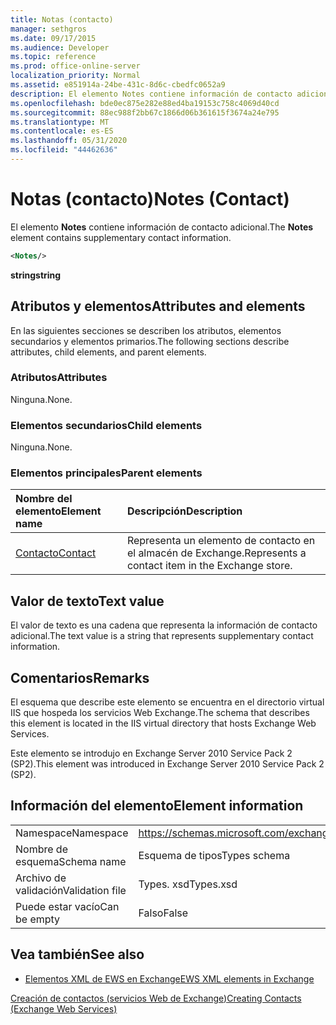 ```yaml
---
title: Notas (contacto)
manager: sethgros
ms.date: 09/17/2015
ms.audience: Developer
ms.topic: reference
ms.prod: office-online-server
localization_priority: Normal
ms.assetid: e851914a-24be-431c-8d6c-cbedfc0652a9
description: El elemento Notes contiene información de contacto adicional.
ms.openlocfilehash: bde0ec875e282e88ed4ba19153c758c4069d40cd
ms.sourcegitcommit: 88ec988f2bb67c1866d06b361615f3674a24e795
ms.translationtype: MT
ms.contentlocale: es-ES
ms.lasthandoff: 05/31/2020
ms.locfileid: "44462636"
---
```

# <a name="notes-contact"></a><span data-ttu-id="f3211-103">Notas (contacto)</span><span class="sxs-lookup"><span data-stu-id="f3211-103">Notes (Contact)</span></span>

<span data-ttu-id="f3211-104">El elemento **Notes** contiene información de contacto adicional.</span><span class="sxs-lookup"><span data-stu-id="f3211-104">The **Notes** element contains supplementary contact information.</span></span> 
  
```XML
<Notes/>
```

 <span data-ttu-id="f3211-105">**string**</span><span class="sxs-lookup"><span data-stu-id="f3211-105">**string**</span></span>
## <a name="attributes-and-elements"></a><span data-ttu-id="f3211-106">Atributos y elementos</span><span class="sxs-lookup"><span data-stu-id="f3211-106">Attributes and elements</span></span>

<span data-ttu-id="f3211-107">En las siguientes secciones se describen los atributos, elementos secundarios y elementos primarios.</span><span class="sxs-lookup"><span data-stu-id="f3211-107">The following sections describe attributes, child elements, and parent elements.</span></span>
  
### <a name="attributes"></a><span data-ttu-id="f3211-108">Atributos</span><span class="sxs-lookup"><span data-stu-id="f3211-108">Attributes</span></span>

<span data-ttu-id="f3211-109">Ninguna.</span><span class="sxs-lookup"><span data-stu-id="f3211-109">None.</span></span>
  
### <a name="child-elements"></a><span data-ttu-id="f3211-110">Elementos secundarios</span><span class="sxs-lookup"><span data-stu-id="f3211-110">Child elements</span></span>

<span data-ttu-id="f3211-111">Ninguna.</span><span class="sxs-lookup"><span data-stu-id="f3211-111">None.</span></span>
  
### <a name="parent-elements"></a><span data-ttu-id="f3211-112">Elementos principales</span><span class="sxs-lookup"><span data-stu-id="f3211-112">Parent elements</span></span>

|<span data-ttu-id="f3211-113">**Nombre del elemento**</span><span class="sxs-lookup"><span data-stu-id="f3211-113">**Element name**</span></span>|<span data-ttu-id="f3211-114">**Descripción**</span><span class="sxs-lookup"><span data-stu-id="f3211-114">**Description**</span></span>|
|:-----|:-----|
|[<span data-ttu-id="f3211-115">Contacto</span><span class="sxs-lookup"><span data-stu-id="f3211-115">Contact</span></span>](contact.md) <br/> |<span data-ttu-id="f3211-116">Representa un elemento de contacto en el almacén de Exchange.</span><span class="sxs-lookup"><span data-stu-id="f3211-116">Represents a contact item in the Exchange store.</span></span>  <br/> |
   
## <a name="text-value"></a><span data-ttu-id="f3211-117">Valor de texto</span><span class="sxs-lookup"><span data-stu-id="f3211-117">Text value</span></span>

<span data-ttu-id="f3211-118">El valor de texto es una cadena que representa la información de contacto adicional.</span><span class="sxs-lookup"><span data-stu-id="f3211-118">The text value is a string that represents supplementary contact information.</span></span>
  
## <a name="remarks"></a><span data-ttu-id="f3211-119">Comentarios</span><span class="sxs-lookup"><span data-stu-id="f3211-119">Remarks</span></span>

<span data-ttu-id="f3211-120">El esquema que describe este elemento se encuentra en el directorio virtual IIS que hospeda los servicios Web Exchange.</span><span class="sxs-lookup"><span data-stu-id="f3211-120">The schema that describes this element is located in the IIS virtual directory that hosts Exchange Web Services.</span></span>
  
<span data-ttu-id="f3211-121">Este elemento se introdujo en Exchange Server 2010 Service Pack 2 (SP2).</span><span class="sxs-lookup"><span data-stu-id="f3211-121">This element was introduced in Exchange Server 2010 Service Pack 2 (SP2).</span></span>
  
## <a name="element-information"></a><span data-ttu-id="f3211-122">Información del elemento</span><span class="sxs-lookup"><span data-stu-id="f3211-122">Element information</span></span>

|||
|:-----|:-----|
|<span data-ttu-id="f3211-123">Namespace</span><span class="sxs-lookup"><span data-stu-id="f3211-123">Namespace</span></span>  <br/> |https://schemas.microsoft.com/exchange/services/2006/types  <br/> |
|<span data-ttu-id="f3211-124">Nombre de esquema</span><span class="sxs-lookup"><span data-stu-id="f3211-124">Schema name</span></span>  <br/> |<span data-ttu-id="f3211-125">Esquema de tipos</span><span class="sxs-lookup"><span data-stu-id="f3211-125">Types schema</span></span>  <br/> |
|<span data-ttu-id="f3211-126">Archivo de validación</span><span class="sxs-lookup"><span data-stu-id="f3211-126">Validation file</span></span>  <br/> |<span data-ttu-id="f3211-127">Types. xsd</span><span class="sxs-lookup"><span data-stu-id="f3211-127">Types.xsd</span></span>  <br/> |
|<span data-ttu-id="f3211-128">Puede estar vacío</span><span class="sxs-lookup"><span data-stu-id="f3211-128">Can be empty</span></span>  <br/> |<span data-ttu-id="f3211-129">Falso</span><span class="sxs-lookup"><span data-stu-id="f3211-129">False</span></span>  <br/> |
   
## <a name="see-also"></a><span data-ttu-id="f3211-130">Vea también</span><span class="sxs-lookup"><span data-stu-id="f3211-130">See also</span></span>



- [<span data-ttu-id="f3211-131">Elementos XML de EWS en Exchange</span><span class="sxs-lookup"><span data-stu-id="f3211-131">EWS XML elements in Exchange</span></span>](ews-xml-elements-in-exchange.md)


[<span data-ttu-id="f3211-132">Creación de contactos (servicios Web de Exchange)</span><span class="sxs-lookup"><span data-stu-id="f3211-132">Creating Contacts (Exchange Web Services)</span></span>](https://msdn.microsoft.com/library/4845917e-70d1-481c-bbd7-011ec6571789%28Office.15%29.aspx)

